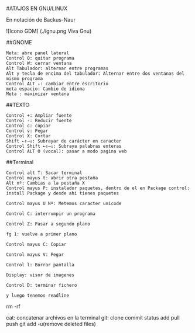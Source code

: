 

#ATAJOS EN GNU/LINUX

En notación de Backus-Naur

![Icono GDM] (./ignu.png Viva Gnu)

##GNOME

    Meta: abre panel lateral
    Control Q: quitar programa
    Control W: cerrar ventana
    Alt Tabulador: alternar entre programas
    Alt y tecla de encima del tabulador: Alternar entre dos ventanas del mismo programa
    Control ALT ↓: cambiar entre escritorio
    meta espacio: Cambio de idioma
    Meta : maximizar ventana

##TEXTO

    Control +: Ampliar fuente
    Control -: Reducir fuente
    Control c: copiar
    Control v: Pegar
    Control X: Cortar
    Shift ←↑→↓: Subrayar de carácter en caracter
    Control Shift ←↑→↓: Subraya palabras enteras
    Control ALT O (vocal): pasar a modo pagina web

##Terminal

    Control alt T: Sacar terminal
    Control mayus t: abrir otra pestaña
    Alt nº: Cambias a la pestaña X
    Control mayus P: instalador paquetes, dentro de el en Package control: install Package y desde ahi tienes paquetes

    Control mayus U Nº: Metemos caracter unicode

    Control C: interrumpir un programa

    Control Z: Pasar a segundo plano

    fg 1: vuelve a primer plano

    Control mayus C: Copiar

    Control mayus V: Pegar

    Control l: Borrar pantalla

    Display: visor de imagenes

    Control D: terminar fichero

    y luego tenemos readline


rm -rf

cat: concatenar archivos en la terminal
git: 
    clone
    commit
    status
    add
    pull
    push
    git add -u(remove deleted files)
    